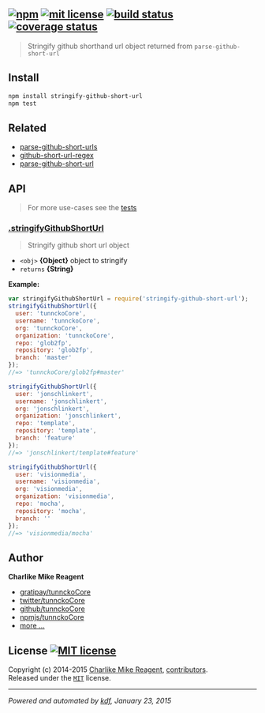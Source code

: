 ## [![npm][npmjs-img]][npmjs-url] [![mit license][license-img]][license-url] [![build status][travis-img]][travis-url] [![coverage status][coveralls-img]][coveralls-url]

> Stringify github shorthand url object returned from `parse-github-short-url`

## Install
```bash
npm install stringify-github-short-url
npm test
```


## Related
- [parse-github-short-urls][parse-github-short-urls]
- [github-short-url-regex][github-short-url-regex]
- [parse-github-short-url][parse-github-short-url]


## API
> For more use-cases see the [tests](./test.js)

### [.stringifyGithubShortUrl](./index.js#L59)
> Stringify github short url object

- `<obj>` **{Object}** object to stringify  
- `returns` **{String}**

**Example:**

```js
var stringifyGithubShortUrl = require('stringify-github-short-url');
stringifyGithubShortUrl({
  user: 'tunnckoCore',
  username: 'tunnckoCore',
  org: 'tunnckoCore',
  organization: 'tunnckoCore',
  repo: 'glob2fp',
  repository: 'glob2fp',
  branch: 'master'
});
//=> 'tunnckoCore/glob2fp#master'

stringifyGithubShortUrl({
  user: 'jonschlinkert',
  username: 'jonschlinkert',
  org: 'jonschlinkert',
  organization: 'jonschlinkert',
  repo: 'template',
  repository: 'template',
  branch: 'feature'
});
//=> 'jonschlinkert/template#feature'

stringifyGithubShortUrl({
  user: 'visionmedia',
  username: 'visionmedia',
  org: 'visionmedia',
  organization: 'visionmedia',
  repo: 'mocha',
  repository: 'mocha',
  branch: ''
});
//=> 'visionmedia/mocha'
```


## Author
**Charlike Mike Reagent**
+ [gratipay/tunnckoCore][author-gratipay]
+ [twitter/tunnckoCore][author-twitter]
+ [github/tunnckoCore][author-github]
+ [npmjs/tunnckoCore][author-npmjs]
+ [more ...][contrib-more]


## License [![MIT license][license-img]][license-url]
Copyright (c) 2014-2015 [Charlike Mike Reagent][contrib-more], [contributors][contrib-graf].  
Released under the [`MIT`][license-url] license.


[npmjs-url]: http://npm.im/stringify-github-short-url
[npmjs-img]: https://img.shields.io/npm/v/stringify-github-short-url.svg?style=flat&label=stringify-github-short-url

[coveralls-url]: https://coveralls.io/r/tunnckoCore/stringify-github-short-url?branch=master
[coveralls-img]: https://img.shields.io/coveralls/tunnckoCore/stringify-github-short-url.svg?style=flat

[license-url]: https://github.com/tunnckoCore/stringify-github-short-url/blob/master/license.md
[license-img]: https://img.shields.io/badge/license-MIT-blue.svg?style=flat

[travis-url]: https://travis-ci.org/tunnckoCore/stringify-github-short-url
[travis-img]: https://img.shields.io/travis/tunnckoCore/stringify-github-short-url.svg?style=flat

[daviddm-url]: https://david-dm.org/tunnckoCore/stringify-github-short-url
[daviddm-img]: https://img.shields.io/david/tunnckoCore/stringify-github-short-url.svg?style=flat

[author-gratipay]: https://gratipay.com/tunnckoCore
[author-twitter]: https://twitter.com/tunnckoCore
[author-github]: https://github.com/tunnckoCore
[author-npmjs]: https://npmjs.org/~tunnckocore

[contrib-more]: http://j.mp/1stW47C
[contrib-graf]: https://github.com/tunnckoCore/stringify-github-short-url/graphs/contributors

***

_Powered and automated by [kdf](https://github.com/tunnckoCore), January 23, 2015_

[github-short-url-regex]: https://github.com/regexps/github-short-url-regex
[parse-github-short-url]: https://github.com/tunnckoCore/parse-github-short-url
[parse-github-short-urls]: https://github.com/tunnckoCore/parse-github-short-urls
